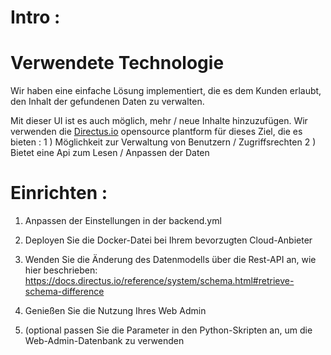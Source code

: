 # Intro :



# Verwendete Technologie  

Wir haben eine einfache Lösung implementiert, die es dem Kunden erlaubt, den Inhalt der gefundenen Daten zu verwalten. 

Mit dieser UI ist es auch möglich, mehr / neue Inhalte hinzuzufügen. Wir verwenden die [Directus.io](https://directus.io) opensource plantform für dieses Ziel, die es bieten :
1 ) Möglichkeit zur Verwaltung von Benutzern / Zugriffsrechten
2 ) Bietet eine Api zum Lesen / Anpassen der Daten 

# Einrichten :
1) Anpassen der Einstellungen in der backend.yml
2) Deployen Sie die Docker-Datei bei Ihrem bevorzugten Cloud-Anbieter 
3) Wenden Sie die Änderung des Datenmodells über die Rest-API an, wie hier beschrieben: https://docs.directus.io/reference/system/schema.html#retrieve-schema-difference
4) Genießen Sie die Nutzung Ihres Web Admin 

5) (optional passen Sie die Parameter in den Python-Skripten an, um die Web-Admin-Datenbank zu verwenden



